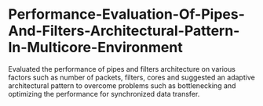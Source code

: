 # Performance-Evaluation-Of-Pipes-And-Filters-Architectural-Pattern-In-Multicore-Environment

Evaluated the performance of pipes and filters architecture on various factors such as
number of packets, filters, cores and suggested an adaptive architectural pattern to
overcome problems such as bottlenecking and optimizing the performance for synchronized data transfer.
